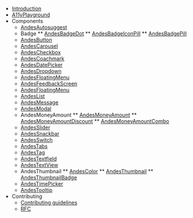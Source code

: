 - [Introduction](/)
- [A11yPlayground](/a11y-playground/A11yPlayground.md)
- Components
  * [AndesAutosuggest](/autosuggest/AndesAutosuggest.md)
  * Badge
  ** [AndesBadgeDot](/badge/AndesBadgeDot.md)
  ** [AndesBadgeIconPill](/badge/AndesBadgeIconPill.md)
  ** [AndesBadgePill](/badge/AndesBadgePill.md)
  * [AndesButton](/button/AndesButton.md)
  * [AndesCarousel](/carousel/AndesCarousel.md)
  * [AndesCheckbox](/checkbox/AndesCheckbox.md)
  * [AndesCoachmark](/coachmark/AndesCoachmark.md)
  * [AndesDatePicker](/datepicker/AndesDatePicker.md)
  * [AndesDropdown](/dropdown/AndesDropdown.md)
  * [AndesFloatingMenu](/floatingmenu/AndesFloatingMenu.md)
  * [AndesFeedbackScreen](/feedbackscreen/AndesFeedbackScreen.md)
  * [AndesFloatingMenu](/floatingmenu/AndesFloatingMenu.md)
  * [AndesList](/list/AndesList.md)
  * [AndesMessage](/message/AndesMessage.md)
  * [AndesModal](/modal/AndesModal.md)
  * AndesMoneyAmount
  ** [AndesMoneyAmount](/moneyamount/AndesMoneyAmount.md)
  ** [AndesMoneyAmountDiscount](/moneyamount/AndesMoneyAmountDiscount.md)
  ** [AndesMoneyAmountCombo](/moneyamount/AndesMoneyAmountCombo.md)
  * [AndesSlider](/slider/AndesSlider.md)
  * [AndesSnackbar](/snackbar/AndesSnackbar.md)
  * [AndesSwitch](/switch/AndesSwitch.md)
  * [AndesTabs](/tabs/AndesTabs.md)
  * [AndesTag](/tag/AndesTag.md)
  * [AndesTextfield](/textfield/AndesTextfield.md)
  * [AndesTextView](/textview/AndesTextView.md)
  * AndesThumbnail
  ** [AndesColor](/thumbnail/AndesColor.md)
  ** [AndesThumbnail](/thumbnail/AndesThumbnail.md)
  ** [AndesThumbnailBadge](/thumbnail/AndesThumbnailBadge.md)
  * [AndesTimePicker](/timepicker/AndesTimePicker.md)
  * [AndesTooltip](/tooltip/AndesTooltip.md)
- Contributing
  * [Contributing guidelines](https://github.com/mercadolibre/fury_andesui-android/blob/master/CONTRIBUTING.md)
  * [RFC](/RFC.md)